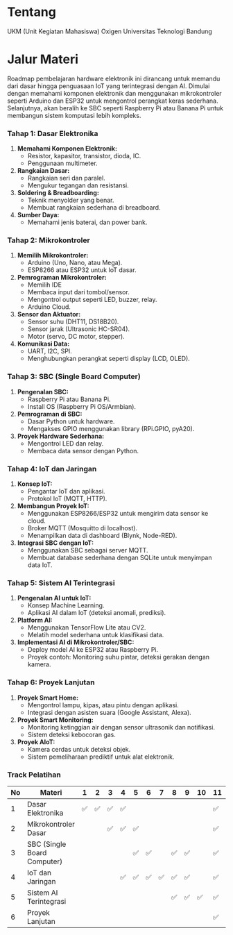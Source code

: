 # Tentang

UKM (Unit Kegiatan Mahasiswa) Oxigen Universitas Teknologi Bandung

# Jalur Materi

Roadmap pembelajaran hardware elektronik ini dirancang untuk memandu dari dasar hingga penguasaan IoT yang terintegrasi dengan AI. Dimulai dengan memahami komponen elektronik dan menggunakan mikrokontroler seperti Arduino dan ESP32 untuk mengontrol perangkat keras sederhana. Selanjutnya, akan beralih ke SBC seperti Raspberry Pi atau Banana Pi untuk membangun sistem komputasi lebih kompleks.

### **Tahap 1: Dasar Elektronika**

1. **Memahami Komponen Elektronik:**
   * Resistor, kapasitor, transistor, dioda, IC.
   * Penggunaan multimeter.
2. **Rangkaian Dasar:**
   * Rangkaian seri dan paralel.
   * Mengukur tegangan dan resistansi.
3. **Soldering & Breadboarding:**
   * Teknik menyolder yang benar.
   * Membuat rangkaian sederhana di breadboard.
4. **Sumber Daya:**
   * Memahami jenis baterai, dan power bank.

### **Tahap 2: Mikrokontroler**

1. **Memilih Mikrokontroler:**
   * Arduino (Uno, Nano, atau Mega).
   * ESP8266 atau ESP32 untuk IoT dasar.
2. **Pemrograman Mikrokontroler:**
   * Memilih IDE
   * Membaca input dari tombol/sensor.
   * Mengontrol output seperti LED, buzzer, relay.
   * Arduino Cloud.
3. **Sensor dan Aktuator:**
   * Sensor suhu (DHT11, DS18B20).
   * Sensor jarak (Ultrasonic HC-SR04).
   * Motor (servo, DC motor, stepper).
4. **Komunikasi Data:**
   * UART, I2C, SPI.
   * Menghubungkan perangkat seperti display (LCD, OLED).

### **Tahap 3: SBC (Single Board Computer)**

1. **Pengenalan SBC:**
   * Raspberry Pi atau Banana Pi.
   * Install OS (Raspberry Pi OS/Armbian).
2. **Pemrograman di SBC:**
   * Dasar Python untuk hardware.
   * Mengakses GPIO menggunakan library (RPi.GPIO, pyA20).
3. **Proyek Hardware Sederhana:**
   * Mengontrol LED dan relay.
   * Membaca data sensor dengan Python.

### **Tahap 4: IoT dan Jaringan**

1. **Konsep IoT:**
   * Pengantar IoT dan aplikasi.
   * Protokol IoT (MQTT, HTTP).
2. **Membangun Proyek IoT:**
   * Menggunakan ESP8266/ESP32 untuk mengirim data sensor ke cloud.
   * Broker MQTT (Mosquitto di localhost).
   * Menampilkan data di dashboard (Blynk, Node-RED).
3. **Integrasi SBC dengan IoT:**
   * Menggunakan SBC sebagai server MQTT.
   * Membuat database sederhana dengan SQLite untuk menyimpan data IoT.

### **Tahap 5: Sistem AI Terintegrasi**

1. **Pengenalan AI untuk IoT:**
   * Konsep Machine Learning.
   * Aplikasi AI dalam IoT (deteksi anomali, prediksi).
2. **Platform AI:**
   * Menggunakan TensorFlow Lite atau CV2.
   * Melatih model sederhana untuk klasifikasi data.
3. **Implementasi AI di Mikrokontroler/SBC:**
   * Deploy model AI ke ESP32 atau Raspberry Pi.
   * Proyek contoh: Monitoring suhu pintar, deteksi gerakan dengan kamera.

### **Tahap 6: Proyek Lanjutan**

1. **Proyek Smart Home:**
   * Mengontrol lampu, kipas, atau pintu dengan aplikasi.
   * Integrasi dengan asisten suara (Google Assistant, Alexa).
2. **Proyek Smart Monitoring:**
   * Monitoring ketinggian air dengan sensor ultrasonik dan notifikasi.
   * Sistem deteksi kebocoran gas.
3. **Proyek AIoT:**
   * Kamera cerdas untuk deteksi objek.
   * Sistem pemeliharaan prediktif untuk alat elektronik.

### Track Pelatihan

| No | Materi                      | 1  | 2  | 3  | 4  | 5  | 6  | 7  | 8  | 9  | 10 | 11 | 12 |
| -- | --------------------------- | -- | -- | -- | -- | -- | -- | -- | -- | -- | -- | -- | -- |
| 1  | Dasar Elektronika           | ✅ | ✅ | ✅ | ✅ |    |    |    |    |    |    | ✅ | ✅ |
| 2  | Mikrokontroler Dasar        |    |    | ✅ | ✅ | ✅ |    |    |    |    |    | ✅ | ✅ |
| 3  | SBC (Single Board Computer) |    |    |    |    | ✅ | ✅ |    | ✅ | ✅ |    | ✅ | ✅ |
| 4  | IoT dan Jaringan            |    |    |    | ✅ | ✅ | ✅ | ✅ | ✅ | ✅ |    | ✅ | ✅ |
| 5  | Sistem AI Terintegrasi      |    |    |    |    |    |    |    | ✅ | ✅ | ✅ | ✅ | ✅ |
| 6  | Proyek Lanjutan             |    |    |    |    |    |    |    |    |    |    | ✅ | ✅ |
